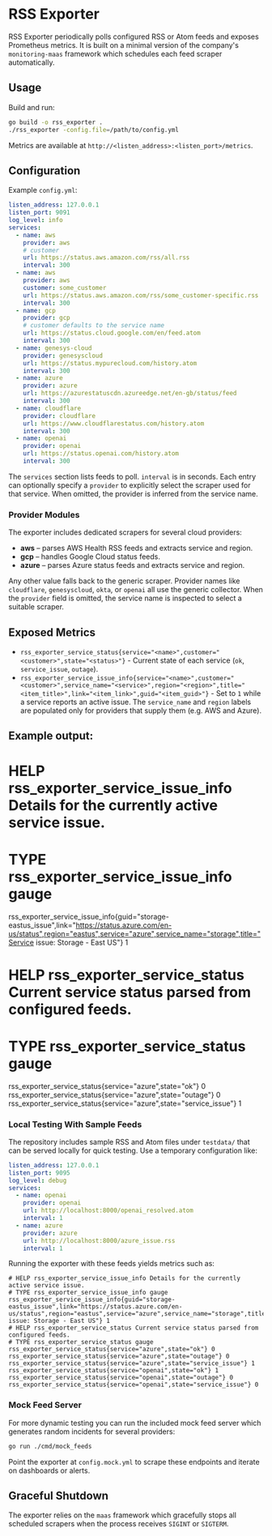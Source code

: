 # RSS Exporter

RSS Exporter periodically polls configured RSS or Atom feeds and exposes Prometheus metrics. It is built on a minimal version of the company's `monitoring-maas` framework which schedules each feed scraper automatically.

## Usage

Build and run:

```bash
go build -o rss_exporter .
./rss_exporter -config.file=/path/to/config.yml
```

Metrics are available at `http://<listen_address>:<listen_port>/metrics`.

## Configuration

Example `config.yml`:

```yaml
listen_address: 127.0.0.1
listen_port: 9091
log_level: info
services:
  - name: aws
    provider: aws
    # customer 
    url: https://status.aws.amazon.com/rss/all.rss
    interval: 300
  - name: aws
    provider: aws
    customer: some_customer 
    url: https://status.aws.amazon.com/rss/some_customer-specific.rss
    interval: 300
  - name: gcp
    provider: gcp
    # customer defaults to the service name
    url: https://status.cloud.google.com/en/feed.atom
    interval: 300
  - name: genesys-cloud
    provider: genesyscloud
    url: https://status.mypurecloud.com/history.atom
    interval: 300
  - name: azure
    provider: azure
    url: https://azurestatuscdn.azureedge.net/en-gb/status/feed
    interval: 300
  - name: cloudflare
    provider: cloudflare
    url: https://www.cloudflarestatus.com/history.atom
    interval: 300
  - name: openai
    provider: openai
    url: https://status.openai.com/history.atom
    interval: 300
```

The `services` section lists feeds to poll. `interval` is in seconds. Each entry
can optionally specify a `provider` to explicitly select the scraper used for
that service. When omitted, the provider is inferred from the service name.

### Provider Modules

The exporter includes dedicated scrapers for several cloud providers:

* **aws** – parses AWS Health RSS feeds and extracts service and region.
* **gcp** – handles Google Cloud status feeds.
* **azure** – parses Azure status feeds and extracts service and region.

Any other value falls back to the generic scraper. Provider names like
`cloudflare`, `genesyscloud`, `okta`, or `openai` all use the generic collector.
When the `provider` field is omitted, the service name is inspected to select a
suitable scraper.

## Exposed Metrics

* `rss_exporter_service_status{service="<name>",customer="<customer>",state="<status>"}` - Current state of each service (`ok`, `service_issue`, `outage`).
* `rss_exporter_service_issue_info{service="<name>",customer="<customer>",service_name="<service>",region="<region>",title="<item_title>",link="<item_link>",guid="<item_guid>"}` - Set to `1` while a service reports an active issue. The `service_name` and `region` labels are populated only for providers that supply them (e.g. AWS and Azure).

## Example output:

# HELP rss_exporter_service_issue_info Details for the currently active service issue.
# TYPE rss_exporter_service_issue_info gauge
rss_exporter_service_issue_info{guid="storage-eastus_issue",link="https://status.azure.com/en-us/status",region="eastus",service="azure",service_name="storage",title="Service issue: Storage - East US"} 1
# HELP rss_exporter_service_status Current service status parsed from configured feeds.
# TYPE rss_exporter_service_status gauge
rss_exporter_service_status{service="azure",state="ok"} 0
rss_exporter_service_status{service="azure",state="outage"} 0
rss_exporter_service_status{service="azure",state="service_issue"} 1

### Local Testing With Sample Feeds

The repository includes sample RSS and Atom files under `testdata/` that can be served locally for quick testing. Use a temporary configuration like:

```yaml
listen_address: 127.0.0.1
listen_port: 9095
log_level: debug
services:
  - name: openai
    provider: openai
    url: http://localhost:8000/openai_resolved.atom
    interval: 1
  - name: azure
    provider: azure
    url: http://localhost:8000/azure_issue.rss
    interval: 1
```

Running the exporter with these feeds yields metrics such as:

```text
# HELP rss_exporter_service_issue_info Details for the currently active service issue.
# TYPE rss_exporter_service_issue_info gauge
rss_exporter_service_issue_info{guid="storage-eastus_issue",link="https://status.azure.com/en-us/status",region="eastus",service="azure",service_name="storage",title="Service issue: Storage - East US"} 1
# HELP rss_exporter_service_status Current service status parsed from configured feeds.
# TYPE rss_exporter_service_status gauge
rss_exporter_service_status{service="azure",state="ok"} 0
rss_exporter_service_status{service="azure",state="outage"} 0
rss_exporter_service_status{service="azure",state="service_issue"} 1
rss_exporter_service_status{service="openai",state="ok"} 1
rss_exporter_service_status{service="openai",state="outage"} 0
rss_exporter_service_status{service="openai",state="service_issue"} 0
```

### Mock Feed Server

For more dynamic testing you can run the included mock feed server which
generates random incidents for several providers:

```bash
go run ./cmd/mock_feeds
```

Point the exporter at `config.mock.yml` to scrape these endpoints and iterate on dashboards or alerts.

## Graceful Shutdown

The exporter relies on the `maas` framework which gracefully stops all scheduled
scrapers when the process receives `SIGINT` or `SIGTERM`.
